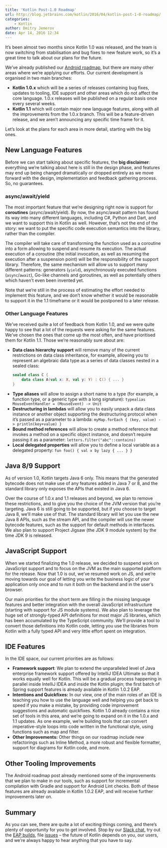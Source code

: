 ```yaml
---
title: 'Kotlin Post-1.0 Roadmap'
url: http://blog.jetbrains.com/kotlin/2016/04/kotlin-post-1-0-roadmap/
categories:
    - Kotlin
author: Dmitry Jemerov
date: Apr 14, 2016 12:34
---
```

It’s been almost two months since Kotlin 1.0 was released, and the team is now switching from stabilisation and bug fixes to new feature work, so it’s a great time to talk about our plans for the future.

We’ve already published our [Android roadmap](http://blog.jetbrains.com/kotlin/2016/03/kotlins-android-roadmap/), but there are many other areas where we’re applying our efforts. Our current development is organised in two main branches:

* **Kotlin 1.0.x** which will be a series of releases containing bug fixes, updates to tooling, IDE support and other areas which do not affect the core language. 1.0.x releases will be published on a regular basis once every several weeks.
* **Kotlin 1.1** which will contain major new language features, along with all the improvements from the 1.0.x branch. This will be a feature-driven release, and we aren’t announcing any specific time frame for it.

Let’s look at the plans for each area in more detail, starting with the big ones.

## New Language Features

Before we can start talking about specific features, the **big disclaimer**: everything we’re talking about here is still in the design phase, and features may end up being changed dramatically or dropped entirely as we move forward with the design, implementation and feedback gathering process. So, no guarantees.

### async/await/yield

The most important feature that we’re designing right now is support for **coroutines** (async/await/yield). By now, the async/await pattern has found its way into many different languages, including C#, Python and Dart, and we want to support this in Kotlin as well. However, that’s not the end of the story: we want to put the specific code execution semantics into the library, rather than the compiler.

The compiler will take care of transforming the function used as a coroutine into a form allowing to suspend and resume its execution. The actual execution of a coroutine (the initial invocation, as well as resuming the execution after a suspension point) will be the responsibility of the support library. Therefore, the same mechanism will allow us to support many different patterns: generators (`yield`), asynchronously executed functions (`async`/`await`), Go-like channels and goroutines, as well as potentially others which haven’t even been invented yet.

Note that we’re still in the process of estimating the effort needed to implement this feature, and we don’t know whether it would be reasonable to support it in the 1.1 timeframe or it would be postponed to a later release.

### Other Language Features

We’ve received quite a lot of feedback from Kotlin 1.0, and we were quite happy to see that a lot of the requests were asking for the same features. We’ve chosen the ones that come up the most often, and have prioritised them for Kotlin 1.1\. Those we’re reasonably sure about are:

*   **Data class hierarchy support** will remove many of the current restrictions on data class inheritance, for example, allowing you to represent an algebraic data type as a series of data classes nested in a sealed class:
    ```kotlin
    sealed class C {
        data class A(val x: X, val y: Y) : C() { ... }
    }
    ```
*   **Type aliases** will allow to assign a short name to a type (for example, a function type, or a generic type with a long signature):
    `typealias MouseEventHandler = (MouseEvent) -> Unit`
*   **Destructuring in lambdas** will allow you to easily unpack a data class instance or another object supporting the destructuring protocol when it’s passed as a parameter to a lambda:
    `myMap.forEach { (key, value) -> println(key+value) }`
*   **Bound method references** will allow to create a method reference that invokes a method on a specific object instance, and doesn’t require passing it as a parameter:
    `letters.filter("abc"::contains)`
*   **Local delegated properties** will allow you to define a local variable as a delegated property:
    `fun foo() { val x by lazy { ... } }`

## Java 8/9 Support

As of version 1.0, Kotlin targets Java 6 only. This means that the generated bytecode does not make use of any features added in Java 7 or 8, and the standard library only exposes the APIs that existed in Java 6.

Over the course of 1.0.x and 1.1 releases and beyond, we plan to remove these restrictions, and to give you the choice of the JVM version that you’re targeting. Java 6 is still going to be supported, but if you choose to target Java 8, we’ll make use of that. The standard library will let you use the new Java 8 APIs, such as the stream API, and the compiler will use the newer bytecode features, such as the support for default methods in interfaces. We also plan to support Project Jigsaw (the JDK 9 module system) by the time JDK 9 is released.

## JavaScript Support

When we started finalizing the 1.0 release, we decided to suspend work on JavaScript support and to focus on the JVM as the main supported platform for the release. Now that 1.0 is out, we’ve resumed work on JS, and we’re moving towards our goal of letting you write the business logic of your application only once and to run it both on the backend and in the user’s browser.

Our main priorities for the short term are filling in the missing language features and better integration with the overall JavaScript infrastructure (starting with support for JS module systems). We also plan to leverage the huge set of strongly-typed API definitions for most major JS libraries, which has been accumulated by the TypeScript community. We’ll provide a tool to convert those definitions into Kotlin code, letting you use the libraries from Kotlin with a fully typed API and very little effort spent on integration.

## IDE Features

In the IDE space, our current priorities are as follows:

* **Framework support**: We plan to extend the unparalleled level of Java enterprise framework support offered by IntelliJ IDEA Ultimate so that it works equally well for Kotlin. This will be a gradual process happening in parallel inside IntelliJ IDEA and inside the Kotlin plugin; the first batch of Spring support features is already available in Kotlin 1.0.2 EAP.
* **Intentions and Quickfixes:** In our view, one of the main roles of an IDE is teaching you how to use the language well and helping you get back to speed if you make a mistake, by providing code improvement suggestions and automatic quickfixes. Kotlin 1.0 already contains a nice set of tools in this area, and we’re going to expand on it in the 1.0.x and 1.1 updates. As one example, we’re building tools that can convert imperative-style loops into code written in the functional style, using functions such as map and filter.
* **Other Improvements:** Other things on our roadmap include new refactorings such as Inline Method, a more robust and flexible formatter, support for diagrams for Kotlin code, and more.

## Other Tooling Improvements

The Android roadmap post already mentioned some of the improvements that we plan to make in our tools, such as support for incremental compilation with Gradle and support for Android Lint checks. Both of these features are already available in Kotlin 1.0.2 EAP, and will receive further improvements later on.

## Summary

As you can see, there are quite a lot of exciting things coming, and there’s plenty of opportunity for you to get involved. Stop by our [Slack chat](http://kotlinslackin.herokuapp.com/), try out the [EAP builds](https://discuss.kotlinlang.org/c/eap), file [issues](http://youtrack.jetbrains.com/issues/KT) – the future of Kotlin depends on you, our users, and we’re always happy to hear anything that you have to say.
